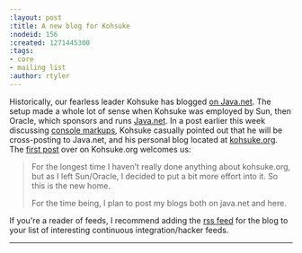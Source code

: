 ```yaml
---
:layout: post
:title: A new blog for Kohsuke
:nodeid: 156
:created: 1271445300
:tags:
- core
- mailing list
:author: rtyler
---
```

Historically, our fearless leader Kohsuke has blogged [on Java.net](https://www.java.net/blog/kohsuke). The setup made a whole lot of sense when Kohsuke was employed by Sun, then Oracle, which sponsors and runs [Java.net](https://java.net). In a post earlier this week discussing [console markups](https://www.java.net/blog/kohsuke/archive/2010/04/14/hudson-console-markups), Kohsuke casually pointed out that he will be cross-posting to Java.net, and his personal blog located at [kohsuke.org](https://kohsuke.org). The [first post](https://kohsuke.org/2010/04/12/hello/) over on Kohsuke.org welcomes us:

> For the longest time I haven’t really done anything about kohsuke.org, but as I left Sun/Oracle, I decided to put a bit more effort into it. So this is the new home.
> 
> For the time being, I plan to post my blogs both on java.net and here.

If you're a reader of feeds, I recommend adding the [rss feed](https://kohsuke.org/feed/) for the blog to your list of interesting continuous integration/hacker feeds.

----
